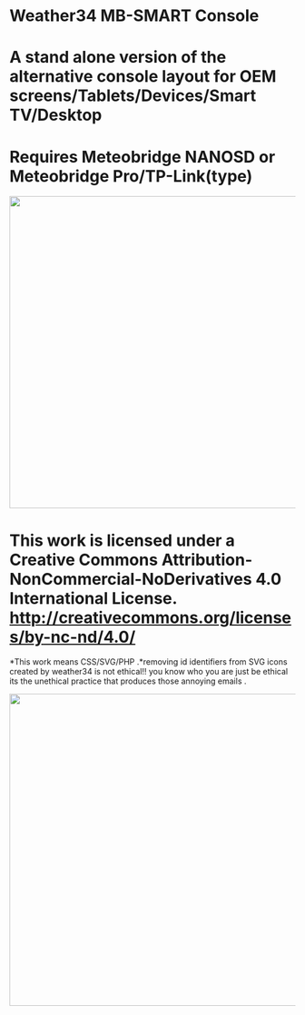 # Weather34 MB-SMART Console
# A stand alone version of the alternative console layout for OEM screens/Tablets/Devices/Smart TV/Desktop
# Requires Meteobridge NANOSD or Meteobridge Pro/TP-Link(type)
 
 
 <img src="https://res.cloudinary.com/brian-underdown/image/upload/v1577897446/mb-smart-console_r5cim6.png" width="550px">
 
 
# This work is licensed under a Creative Commons Attribution-NonCommercial-NoDerivatives 4.0 International License. http://creativecommons.org/licenses/by-nc-nd/4.0/
*This work means CSS/SVG/PHP .*removing id identifiers from SVG icons created by weather34 is not ethical!! you know who you are just be ethical its the unethical practice that produces those annoying emails .

<img src="https://res.cloudinary.com/brian-underdown/image/upload/v1582268309/smart-tv34_ahjxfq.png" width="550px">


